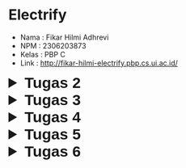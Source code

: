 # Electrify
- Nama : Fikar Hilmi Adhrevi
- NPM : 2306203873
- Kelas : PBP C
- Link : http://fikar-hilmi-electrify.pbp.cs.ui.ac.id/

<details>
  <summary style="font-size: 30px; font-family: Arial, sans-serif;"><b>Tugas 2</b></summary>

### Cara saya mengimplementasikan checklist
**1. Membuat sebuah proyek Django baru**
Pertama yang saya lakukan adalah membuat direktori baru dengan nama electrify dan masuk ke dalamnya, lalu di dalam direktori tersebut saya menyalakan virtual environment setelah itu di dalam direktori yang sama saya membuat berkas requirements.txt yang berisi dependencies yang perlu diinstall. setelah file requirements tersebut saya buat saya melakukan pip install -r requirements.txt pada cmd. setelah itu saya menjalankan django-admin startproject electrify . untuk membuat projek Django baru bernama electrify

**2. Membuat aplikasi dengan nama main pada proyek tersebut.**
Saya menjalankan python manage.py startapp main. Setelah perintah di atas dijalankan, direktori baru dengan nama main akan terbentuk.

**3. Melakukan routing pada proyek agar dapat menjalankan aplikasi main.**
Pada direktori proyek electrify, pada berkas settings.py saya menambahkan 'main' pada INSTALLED_APPS sehingga menjadi 

```
INSTALLED_APPS = [
    ...,
    'main'
]
```


**4. Membuat model pada aplikasi main dengan nama Product dan memiliki atribut wajib sebagai berikut.**
pada app main pada berkas models.py saya menambahkan 

```
class Product(models.Model):
    name = models.CharField(max_length=255)
    price = models.IntegerField()
    description = models.TextField()
    stock = models.IntegerField()
    rating = models.IntegerField()
```

setelah itu saya melakukan migrasi agar django dapat melacak perubahan pada model basis data yang kita miliki

**5.Membuat sebuah fungsi pada views.py untuk dikembalikan ke dalam sebuah template HTML yang menampilkan nama aplikasi serta nama dan kelas.**
Di dalam direktori main saya membuka views.py lalu saya isi dengan 

```
from django.shortcuts import render

def show_main(request):
    context = {
        'npm' : '2306203873',
        'name': 'Fikar Hilmi Adhrevi',
        'class': 'PBP C'
    }
    return render(request, "main.html", context)
```
Fungsi ini bertugas untuk menangani permintaan HTTP dan mengembalikan tampilan yang sesuai dengan context yang nantinya akan digunakan pada html.

**5. Membuat sebuah routing pada urls.py aplikasi main untuk memetakan fungsi yang telah dibuat pada views.py**

Di dalam direktori main saya membuat berkas baru bernama urls.py yang berisi

```
from django.urls import path
from main.views import show_main

app_name = 'main'

urlpatterns = [
    path('', show_main, name='show_main'),
]
```

kode ini berfungsi mengatur rute URL yang terkait dengan aplikasi main. selanjutnya kita akan menambahkan rute url dalam urls.py proyek untuk menghubungkannya dengan main. pada berkas urls.py pada direktori proyek electrify saya menambahkan impor fungsi include lalu menambahkan pada url patterns menjadi

```
urlpatterns = [
    ...
    path('', include('main.urls')),
    ...
]
```
urls.py ini berfungsi untuk mengatur rute url tingkat proyek

**6.Melakukan deployment ke PWS terhadap aplikasi yang sudah dibuat sehingga nantinya dapat diakses melalui Internet.**
Pada web PWS saya membuat project baru bernama electrify lalu pada settings.py di projek saya menambahkan URL deployment PWS pada ALLOWED_HOSTS sehingga menjadi

```
ALLOWED_HOSTS = ["localhost", "127.0.0.1", "fikar-hilmi-electrify.pbp.cs.ui.ac.id"]
```
setelah itu saya menjalankan command yang diberikan pada web pws

**7. Membuat sebuah README.md yang berisi tautan menuju aplikasi PWS yang sudah di-deploy, serta jawaban dari beberapa pertanyaan berikut.**
Untuk membuat sebuah readme saya membuatnya pada notepad lalu saya save dalam bentuk file .md lalu saya add commit push pada repositori GitHub saya.

### Buatlah bagan yang berisi request client ke web aplikasi berbasis Django beserta responnya dan jelaskan pada bagan tersebut kaitan antara urls.py, views.py, models.py, dan berkas html.

![Screenshot 2024-09-09 155824](https://github.com/user-attachments/assets/7338e963-d138-49f2-8f75-224083b2393d)


urls.py ---> nentuin URL sesuai dengan request
views.py ---> jalanin logika untuk menangani request, meminta data dari models.py
models.py ---> memberi data ke views.py
file html ---> setelah data diproses pada views dikirim ke template html untuk dirender dan ditampilkan kepada user

### Jelaskan fungsi git dalam pengembangan perangkat lunak

Git berfungsi untuk kontrol yang membantu developer untuk melacak perubahan kode, kolaborasi, dan mengelola proyek. dengan menggunakan git developer dapat dengan mudah mengelola kode yang akan ditambah atau diremove. Dengan git juga developer dapat bekerja pada branch yang berbeda, menggabungkan kode, dan recovery versi sebelumnya jika diperlukan.

### Mengapa framework Django dijadikan permulaan pembelajaran pengembangan perangkat lunak
Untuk orang yang baru belajar dalam pembuatan web, Django mudah untuk dipelajari karena menggunakan arsitektur MVT sehingga memudahkan organisasi kode. Django sendiri menggunakan Bahasa python yang relatif lebih mudah dan sudah dipelajari pada DDP-1

### Mengapa model pada Django disebut sebagai ORM?
ORM sendiri adalah Object-Relational Mapping. Django disebut ORM karen Django menghubungkan objek-objek didalam kode python dengan basis data. contohnya pada tugas ini kita membuat model data pada models.py, lalu mengambil data tersebut yang akan diupdate kepada view/tampilan. 
</details>

<details>
  <summary style="font-size: 30px; font-family: Arial, sans-serif;"><b>Tugas 3</b></summary>

### Jelaskan mengapa kita memerlukan data delivery dalam pengimplementasian sebuah platform?

Setelah membaca beberapa referensi, menurut saya **data delivery** diperlukan untuk memastikan bahwa data yang diproses di server dan database dapat berinteraksi dengan user.

Dalam konteks tugas ini adalah ketika user ingin melihat produk apa saja yang ada di platform. Agar platform dapat menampilkan produk-produk tersebut ke user, maka platform harus melakukan **data delivery** dari database ke frontend yang akan ditampilkan kepada user.

### Menurutmu, mana yang lebih baik antara XML dan JSON? Mengapa JSON lebih populer dibandingkan XML?

Setelah membaca beberapa referensi, saya mendapat kesimpulan bahwa JSON lebih baik digunakan dibandingkan XML karena beberapa alasan berikut: 
- JSON memiliki struktur yang lebih mudah untuk dibaca oleh manusia dibandingkan XML
- JSON memiliki ukuran data yang lebih *lightweight* dibandingkan XML. Hal ini dikarenakan JSON tidak memerlukan tag pembuka dan penutup seperti XML
- JSON sendiri lebih kompatibel secara langsung dengan JavaScript karena JSON sendiri adalah subset dari Syntax JavaScript. Karena hal ini JSON lebih mudah untuk di *Parsing*, manipulasi, dan digunakan pada aplikasi JavaScript

Karena alasan diataslah juga yang menyebabkan JSON lebih populer untuk digunakan dibandingkan XML

### Jelaskan fungsi dari method is_valid() pada form Django dan mengapa kita membutuhkan method tersebut?

Method `is_valid()` pada form Django berfungsi untuk memeriksa apakah data yang dimasukkan ke dalam form memenuhi semua aturan validasi yang telah ditentukan. Jika data valid, method ini akan mengembalikan nilai `True` , sedangkan jika ada kesalahan dalam data, akan mengembalikan `False` dan mengisi atribut errors dengan pesan kesalahan. Method ini penting karena memastikan bahwa data yang diterima dan diproses dari form sudah sesuai dengan format yang diharapkan, mencegah kesalahan input atau data yang tidak valid.

### Mengapa kita membutuhkan csrf_token saat membuat form di Django? Apa yang dapat terjadi jika kita tidak menambahkan csrf_token pada form Django? Bagaimana hal tersebut dapat dimanfaatkan oleh penyerang?

`csrf_token` diperlukan dalam pembuatan form di Django untuk melindungi platform dari serangan Cross-Site Request Forgery (CSRF). Tanpa token ini, seorang penyerang dapat mengeksploitasi sesi pengguna dengan membuat permintaan yang tidak sah, seperti memalsukan data atau menjalankan tindakan tanpa izin. `csrf_token` memastikan bahwa hanya permintaan yang sah dari situs yang dapat diproses oleh server, sehingga mencegah tindakan berbahaya yang dilakukan atas nama pengguna tanpa sepengetahuan mereka.

### Jelaskan bagaimana cara kamu mengimplementasikan checklist di atas secara step-by-step (bukan hanya sekadar mengikuti tutorial).

**1. Membuat input `form` untuk menambahkan objek model pada app sebelumnya.**

- Yang pertama saya lakukan adalah membuat file `forms.py` pada direktori `main`. `forms.py` ini akan berfungsi untuk menerima data sesuai model yang dimiliki. isi dari `forms.py` akan seperti dibawah ini

    ```
    from django.forms import ModelForm
    from main.models import Product

    class ProductEntryForm(ModelForm):
        class Meta:
            model = Product
            fields = ["name", "price", "description", "stock", "rating"]
    ```

- Lalu yang saya lakukan adalah membuat perubahan pada `views.py` sehingga `forms.py` dapat diakses. pada `views.py` saya membuat fungsi baru yaitu `create_product_entry` 

    ```
    def create_product_entry(request):
    form = ProductEntryForm(request.POST or None)

    if form.is_valid() and request.method == "POST":
        form.save()
        return redirect('main:show_main')

    context = {'form': form}
    return render(request, "create_product_entry.html", context)
    ```

    fungsi ini akan berguna untuk menghasilkan form yang dapat menambahkan data product secara otomatis ketika data di-submit dari form.

- Selanjutnya saya membuat file HTML baru pada templates di direktori main yang berguna untuk menampilkan user interface `forms.py` dengan nama `create_product_entry.html` dengan isi dibawah ini

    ```
    {% extends 'base.html' %} 
    {% block content %}
    <h1>Add New Product</h1>

    <form method="POST">
    {% csrf_token %}
    <table>
        {{ form.as_table }}
        <tr>
        <td></td>
        <td>
            <input type="submit" value="Add Product" />
        </td>
        </tr>
    </table>
    </form>

    {% endblock %}
    ```

- Selanjutnya saya menambahkan path untuk `create_product_entry` pada `urls.py` dengan melakukan perubahan sebagai berikut
    ```
    from main.views import show_main, create_product_entry,
    ```
    ```
    urlpatterns = [
        ...
        path('create-product-entry', create_product_entry, name='create_product_entry'),
    ]
    ```
- Setelah itu saya memodifikasi file `main.html` di dalam `{% block content $}` sehingga dapat menampilkan halaman form. kode yang ditambahkan adalah sebagai berikut
    ```
    ...
    {% if not product_entries %}
    <p>Belum ada product pada toko ini.</p>
    {% else %}
    <table>
    <tr>
        <th>Name</th>
        <th>Price</th>
        <th>Description</th>
        <th>Stock</th>
        <th>Rating</th>
    </tr>

    {% comment %} Berikut cara memperlihatkan data mood di bawah baris ini 
    {% endcomment %} 
    {% for product_entry in product_entries %}
    <tr>
        <td>{{product_entry.name}}</td>
        <td>{{product_entry.price}}</td>
        <td>{{product_entry.description}}</td>
        <td>{{product_entry.stock}}</td>
        <td>{{product_entry.rating}}</td>
    </tr>
    {% endfor %}
    </table>
    {% endif %}

    <br />

    <a href="{% url 'main:create_product_entry' %}">
    <button>Add New Product</button>
    </a>
    ```

**2. Tambahkan 4 fungsi views baru untuk melihat objek yang sudah ditambahkan dalam format XML, JSON, XML by ID, dan JSON by ID dan membuat routing untuk masing masing views**

- Saya menambahkan 4 fungsi baru pada `views.py` agar dapat menampilkan data berdasarkan JSON, XML, dan by id. berikut adalah modifikasinya
    ```
    def show_xml(request):
    data = Product.objects.all()
    return HttpResponse(serializers.serialize("xml", data), content_type="application/xml")

    def show_json(request):
        data = Product.objects.all()
        return HttpResponse(serializers.serialize("json", data), content_type="application/json")

    def show_xml_by_id(request, id):
        data = Product.objects.filter(pk=id)
        return HttpResponse(serializers.serialize("xml", data), content_type="application/xml")

    def show_json_by_id(request, id):
        data = Product.objects.filter(pk=id)
        return HttpResponse(serializers.serialize("json", data), content_type="application/json")
    ```

- Lalu saya memodifikasi `urls.py` pada direktori main dengan mengimport fungsi dan membuat path untuk keempat fungsi yang sudah dibuat tadi
    ```
    from main.views import show_main, create_product_entry, show_xml, show_json, show_xml_by_id, show_json_by_id
    ...
    urlpatterns = [
    ...
    path('xml/', show_xml, name='show_xml'),
    path('json/', show_json, name='show_json'),
    path('xml/<str:id>/', show_xml_by_id, name='show_xml_by_id'),
    path('json/<str:id>/', show_json_by_id, name='show_json_by_id'), 
    ]
    ```

### Screenshot Postman

**1. JSON**
    ![JSON](https://github.com/user-attachments/assets/a0968876-9d7c-4b29-837e-c12991e42eaf)

**2. XML**
    ![xml](https://github.com/user-attachments/assets/103dc04d-b97a-44b0-aa80-3fdd58a00fe4)

**3. JSON by ID**
    ![json by id](https://github.com/user-attachments/assets/941df5a3-ac05-4aff-99a9-62b39c7c9ed1)

**4. XML by ID**
    ![xml by id](https://github.com/user-attachments/assets/6c20f2f3-6c20-4272-bbbb-a6dc850de3e7)
</details>

<details>
  <summary style="font-size: 30px; font-family: Arial, sans-serif;"><b>Tugas 4</b></summary>

### Apa perbedaan antara HttpResponseRedirect() dan redirect()

`HttpResponseRedirect()` dan  `redirect()` adalah dua cara dalam `Django` untuk melakukan `redirect()`, perbedaan dari keduanya adalah sebagai berikut:
- `redirect()` dapat menerima argumen lain selain URL seperti view name atau model object, sedangkan `HttpResponseRedirect()` hanya bisa menerima URL.
- `redirect()` dapat menggunakan fungsi `reverse()` untuk membangun URL dari view name.

### Jelaskan cara kerja penghubungan model Product dengan User!

Untuk menghubungkan model dari `Product` dengan `User`, kita akan menggunakan `Foreign Key`. Hal ini kita lakukan agar pengguna yang sedang terotorisasi hanya melihat `Product` yang telah dibuat sendiri. Berikut adalah implementasi kodenya:

1. Pada `models.py` di subdirektori `main`, tambahkan kode berikut:
    ```python
    from django.contrib.auth.models import User
    class Product(models.Model):
        user = models.ForeignKey(User, on_delete=models.CASCADE)
        ...
    ```
    Potongan kode di atas berfungsi untuk menghubungkan satu `product` dengan satu `user` melalui sebuah relationship.
    
2. Pada subdirektori `main`, buka `views.py`, dan ubah kode pada fungsi `create_product_entry`:
    ```python
    def create_product_entry(request):
        form = ProductEntryForm(request.POST or None)

        if form.is_valid() and request.method == "POST":
            product_entry = form.save(commit=False)
            product_entry.user = request.user
            product_entry.save()
            return redirect('main:show_main')

        context = {'form': form}
        return render(request, "create_product_entry.html", context)
    ```
    Parameter `commit=False` yang digunakan pada potongan kode di atas berguna untuk mencegah Django agar tidak langsung menyimpan objek yang telah dibuat dari form langsung ke database. Hal tersebut memungkinkan kita untuk memodifikasi terlebih dahulu objek tersebut sebelum disimpan ke database.

3. Ubah value `product_entries` dan `context` pada fungsi `show_main` menjadi seperti berikut:
    ```python
    def show_main(request):
        product_entries = Product.objects.filter(user=request.user)
        context = {
            ...
            'name': request.user.username,
            ...
        }
        return render(request, 'main.html', context)
    ```

4. Lakukan migrations.

### Apa perbedaan antara authentication dan authorization, dan apa yang dilakukan saat pengguna login? Jelaskan bagaimana Django mengimplementasikan kedua konsep tersebut.

- **Authentication** adalah proses untuk memverifikasi identitas user. Proses ini untuk memastikan bahwa user yang mencoba mengakses adalah user yang benar. Untuk implementasinya pada Django, kita akan membuat dua fitur yaitu registrasi dan login. Implementasinya dapat dilihat pada `views.py` seperti berikut:
    ```python
    def register(request):
        form = UserCreationForm()

        if request.method == "POST":
            form = UserCreationForm(request.POST)
            if form.is_valid():
                form.save()
                messages.success(request, 'Your account has been successfully created!')
                return redirect('main:login')

        context = {'form': form}
        return render(request, 'register.html', context)
    ```

    ```python
    def login_user(request):
        if request.method == 'POST':
            form = AuthenticationForm(data=request.POST)

            if form.is_valid():
                user = form.get_user()
                login(request, user)
                response = HttpResponseRedirect(reverse("main:show_main"))
                response.set_cookie('last_login', str(datetime.datetime.now()))
                return response

        else:
            form = AuthenticationForm(request)
        context = {'form': form}
        return render(request, 'login.html', context)
    ```

    Lalu kita akan membuat dua file HTML baru pada folder templates yang ada di `main` untuk register dan login sebagai berikut.

    `login.html`
    ```html
    {% extends 'base.html' %}

    {% block meta %}
    <title>Login</title>
    {% endblock meta %}

    {% block content %}
    <div class="login">
        <h1>Login</h1>
        <form method="POST" action="">
            {% csrf_token %}
            <table>
                {{ form.as_table }}
                <tr>
                    <td></td>
                    <td><input class="btn login_btn" type="submit" value="Login" /></td>
                </tr>
            </table>
        </form>

        {% if messages %}
        <ul>
            {% for message in messages %}
            <li>{{ message }}</li>
            {% endfor %}
        </ul>
        {% endif %}
        Don't have an account yet?
        <a href="{% url 'main:register' %}">Register Now</a>
    </div>

    {% endblock content %}
    ```

    `register.html`
    ```html
    {% extends 'base.html' %}

    {% block meta %}
    <title>Register</title>
    {% endblock meta %}

    {% block content %}
    <div class="login">
        <h1>Register</h1>

        <form method="POST">
            {% csrf_token %}
            <table>
                {{ form.as_table }}
                <tr>
                    <td></td>
                    <td><input type="submit" name="submit" value="Daftar" /></td>
                </tr>
            </table>
        </form>

        {% if messages %}
        <ul>
            {% for message in messages %}
            <li>{{ message }}</li>
            {% endfor %}
        </ul>
        {% endif %}
    </div>

    {% endblock content %}
    ```

- **Authorization** adalah proses untuk menentukan apa yang dapat dilakukan user setelah proses Authentication selesai. Berikut adalah implementasinya pada Django:
    - Untuk Authorization dalam Django, contoh implementasinya adalah penggunaan dekorator seperti `@login_required`.
    - Django juga menyediakan pembatasan akses berbasis grup atau peran pengguna.

### Bagaimana Django mengingat pengguna yang telah login? Jelaskan kegunaan lain dari cookies dan apakah semua cookies aman digunakan?

- Django dapat mengingat pengguna yang telah login dengan cara membuat session baru, session ini menyimpan informasi tentang pengguna. Setelah Django membuat sesi baru, Django mengirimkan `cookie` ke browser. `Cookie` ini akan berisi ID session yang unik yang digunakan untuk mengidentifikasi session user. Ketika pengguna logout, Django akan otomatis menghapus sesi yang dibuat tadi yang juga akan menghapus `cookie` yang dibuat.

- Kegunaan lain `cookies` adalah sebagai berikut:
    1. Pengaturan Preferensi: `Cookies` dapat menyimpan preferensi pengguna seperti bahasa atau tema.
    2. Tracking: `Cookies` juga sering digunakan untuk melacak aktivitas user di web, yang berguna untuk analitik.

- Tidak semua cookies aman untuk digunakan. Ada beberapa aspek yang perlu diperhatikan mengenai keamanan cookies:
    1. Cookies Sesi dan Cookies Persisten: Cookies sesi hanya berlaku selama sesi aktif dan akan hilang saat browser ditutup. Cookies persisten tetap ada di device user sampai waktu yang ditentukan atau dihapus secara manual, sehingga dapat menimbulkan risiko jika informasi sensitif disimpan.
    2. Cookies HTTP dan Cookies Secure: Cookies HTTP dapat diakses oleh JavaScript, sehingga rentan terhadap serangan XSS (Cross-Site Scripting). Cookies yang ditandai dengan atribut Secure hanya akan dikirim melalui koneksi HTTPS.
    3. Atribut SameSite: Menambahkan atribut SameSite dapat membantu melindungi cookies dari serangan CSRF (Cross-Site Request Forgery) dengan membatasi pengiriman cookie hanya pada permintaan dari situs yang sama.

### Jelaskan bagaimana cara kamu mengimplementasikan checklist di atas secara step-by-step

- Mengimplementasikan fungsi registrasi, login, dan logout untuk memungkinkan pengguna untuk mengakses aplikasi sebelumnya dengan lancar.
    1. Untuk mengimplementasikan registrasi, tambahkan fungsi pada `views.py`:
        ```python
        def register(request):
            form = UserCreationForm()

            if request.method == "POST":
                form = UserCreationForm(request.POST)
                if form.is_valid():
                    form.save()
                    messages.success(request, 'Your account has been successfully created!')
                    return redirect('main:login')

            context = {'form': form}
            return render(request, 'register.html', context)
        ```

        Tambahkan file `register.html` pada templates:
        ```html
        {% extends 'base.html' %}

        {% block meta %}
        <title>Register</title>
        {% endblock meta %}

        {% block content %}
        <div class="login">
            <h1>Register</h1>

            <form method="POST">
                {% csrf_token %}
                <table>
                    {{ form.as_table }}
                    <tr>
                        <td></td>
                        <td><input type="submit" name="submit" value="Daftar" /></td>
                    </tr>
                </table>
            </form>

            {% if messages %}
            <ul>
                {% for message in messages %}
                <li>{{ message }}</li>
                {% endfor %}
            </ul>
            {% endif %}
        </div>

        {% endblock content %}
        ```

        Lalu tambahkan path URL-nya pada file `urls.py` di folder `main`:
        ```python
        urlpatterns = [
            ...,
            path('register/', register, name='register'),
        ]
        ```

    2. Untuk login, tambahkan fungsi pada `views.py`:
        ```python
        def login_user(request):
            if request.method == 'POST':
                form = AuthenticationForm(data=request.POST)

                if form.is_valid():
                    user = form.get_user()
                    login(request, user)
                    response = HttpResponseRedirect(reverse("main:show_main"))
                    response.set_cookie('last_login', str(datetime.datetime.now()))
                    return response
            else:
                form = AuthenticationForm(request)

            context = {'form': form}
            return render(request, 'login.html', context)
        ```

        Buat file `login.html`:
        ```html
        {% extends 'base.html' %}

        {% block meta %}
        <title>Login</title>
        {% endblock meta %}

        {% block content %}
        <div class="login">
            <h1>Login</h1>

            <form method="POST" action="">
                {% csrf_token %}
                <table>
                    {{ form.as_table }}
                    <tr>
                        <td></td>
                        <td><input class="btn login_btn" type="submit" value="Login" /></td>
                    </tr>
                </table>
            </form>

            {% if messages %}
            <ul>
                {% for message in messages %}
                <li>{{ message }}</li>
                {% endfor %}
            </ul>
            {% endif %}
            Don't have an account yet?
            <a href="{% url 'main:register' %}">Register Now</a>
        </div>

        {% endblock content %}
        ```

        Tambahkan path URL-nya:
        ```python
        urlpatterns = [
            ...,
            path('login/', login_user, name='login'),
        ]
        ```

    3. Untuk logout, tambahkan fungsi di `views.py`:
        ```python
        def logout_user(request):
            response = HttpResponseRedirect(reverse('main:login'))
            response.delete_cookie('last_login')
            logout(request)
            return redirect('main:login')
        ```

        Buat button di `main.html` untuk memanggil fungsi logout:
        ```html
        <a href="{% url 'main:logout' %}">
            <button class="logout-button">Logout</button>
        </a>
        ```

- Membuat dua akun pengguna dengan masing-masing tiga dummy data menggunakan model yang telah dibuat pada aplikasi sebelumnya untuk setiap akun di lokal.
    ![dummy1](https://github.com/user-attachments/assets/23cf0d11-12ef-4d1e-86ad-3dc2a63abaaf)
    ![image](https://github.com/user-attachments/assets/1113a0a6-2fb0-4f7a-868d-0b3831fa64ef)

- Menghubungkan model Product dengan User. Implementasinya adalah dengan menggunakan `ForeignKey` seperti berikut:
    ```python
    from django.contrib.auth.models import User
    class Product(models.Model):
        user = models.ForeignKey(User, on_delete=models.CASCADE)
        ...
    ```

- Menampilkan detail informasi pengguna yang sedang logged in seperti username dan menerapkan cookies seperti last login pada halaman utama aplikasi. Untuk mengimplementasikan detail last login dan menampilkan cookies, gunakan kode berikut:
    ```python
    def show_main(request):
        ...
        context = {
            ...
            'name': request.user.username,
            'last_login': request.COOKIES['last_login'],
        }
        return render(request, 'main.html', context)
    ```
    ![image](https://github.com/user-attachments/assets/f5f12990-7543-4f57-b6ca-a60b3e5c3ddf)
</details>

<details>
  <summary style="font-size: 30px; font-family: Arial, sans-serif;"><b>Tugas 5</b></summary>

### Jika terdapat beberapa CSS selector untuk suatu elemen HTML, jelaskan urutan prioritas pengambilan CSS selector tersebut!

Terdapat 4 elemen selector pada CSS yaitu Inline Styles, ID Selector, Class Selector, dan Element Selector. Berikut adalah prioritasnya.
1. Inline Styles : Inline style adalah penggunaan css untuk memberikan style untuk satu elemen. Contoh :
    ```html
    <div style="color: red;">Hello World</div>
    ```
2. ID selector : ID Selector adalah salah satu selector yang penggunaanya menggunakan id elemen. Contoh:
    ```css
    #header {
    color: blue;
    }
    ```
3. Class Selector : Class Selector adalah Selector yang menggunakan class `.class`, atribut `type="text"`, atau pseudo-class `:hover`. Contoh :
    ```css
    .button {
        color: green;
    }
    ```
4. Element Selector : Selector yang menggunakan nama elemen HTML `div`, `h1`, dll. dan pseudo-element `::before`, `::after`. Contoh :
    ```css
    * {
    color: gray;
    }
    ```

    Jika dua atau lebih selector memiliki spesifisitas yang sama, urutan di mana mereka dituliskan dalam stylesheet juga mempengaruhi. Selector yang ditulis terakhir akan diterapkan.

### Mengapa responsive design menjadi konsep yang penting dalam pengembangan aplikasi web? Berikan contoh aplikasi yang sudah dan belum menerapkan responsive design!

Responsive design adalah pendekatan dalam web development dimana tampilan web dapat menyesuaikan dengan berbagai ukuran layar perangkat (desktop, tablet, dan smartphone).

**Mengapa Penting** :
- Pengalaman User: Dengan responsive design, user akan mendapatkan pengalaman yang konsisten dan optimal di berbagai perangkat. hal ini agar dapat meningkatkan kepuasan user.
- SEO : SEO atau Search Engine Optimalization adalah bagaimana sebuah search engine meranking sebuah search page dalam search enginenya. Google memprioritaskan situs web yang pada designnya menggunakan responsive design. Sehingga dengan menggunakan responsive design akan meningkatkan ranking SEO pada web
- Penghematan Biaya dan Waktu: Dengan menggunakan responsive design akan mengurangi kebutuhan untuk membuat dan memelihara versi terpisah dari web untuk perangkat yang berbeda.

Contoh aplikasi yang menggunakan responsive design:
1. Twitter
2. Tokopedia

Contoh aplikasi yang tidak menggunakan responsive design:
Beberapa situs lama yang sudah outdated. Untuk sekarang jarang ditemukan aplikasi yuang tidak menggunakan responsive design

### Jelaskan perbedaan antara margin, border, dan padding, serta cara untuk mengimplementasikan ketiga hal tersebut!
**1. Margin**
- Definisi: Margin adalah ruang kosong di luar elemen HTML. Margin digunakan untuk memberikan jarak antara elemen dan elemen lainnya di sekitarnya.
- Implementasi:
    ```css
    .element {
        margin: 20px;
    }
    ```
**2. Border**
- Definisi: Border adalah garis yang mengelilingi elemen HTML. Border bisa berwarna, bold, dan memiliki style (solid, dashed, dll).
- Implementasi:
    ```css
    .element {
        border: 2px solid black; 
    }
    ```
**3. Padding**
- Definisi: Padding adalah ruang kosong di dalam elemen HTML, antara konten (seperti teks atau gambar) dan border elemen tersebut. Padding memberikan ruang antara konten dan batas elemen.
- **Implementasi**:
    ```css
    .element {
        padding: 15px;
    }
    ```
### Jelaskan konsep flex box dan grid layout beserta kegunaannya!
**1. Flexbox**
- Definisi: Flexbox, atau Flexible Box Layout, adalah cara untuk mengatur elemen di dalam satu baris atau kolom. flex box membantu dalam mendistribusikan ruang dan meratakan elemen dengan mudah.
- Kapan Digunakan: Flexbox digunakan ketika ingin mengatur elemen dalam satu arah (baris atau kolom) dan ingin memastikan elemen tersebut dapat membesar atau mengecil sesuai dengan ukuran kontainer.
- Implementasi:
    ```css
    .container {
        display: flex; 
        justify-content: space-between; 
        align-items: center; 
    }
    ```

**2. Grid Layout**
- Definisi: Grid Layout adalah cara untuk mengatur elemen dalam baris dan kolom. Grid Layout memungkinkan kita untuk membuat tata letak yang lebih kompleks dan terstruktur.
- Kapan Digunakan: Grid Layout digunakan ketika kita ingin mengatur elemen dalam dua dimensi (baik baris dan kolom) dan memerlukan kontrol yang lebih besar atas posisi elemen.
- Implementasi:
    ```css
    .container {
        display: grid;
        grid-template-columns: repeat(3, 1fr); 
        gap: 10px; 
    }
    ```

**Kesimpulan**
- **Flexbox**: Baik digunakan untuk layout satu dimensi (baris atau kolom). Mudah digunakan untuk meratakan dan mendistribusikan elemen.
- **Grid Layout**: Baik digunakan untuk layout dua dimensi (baris dan kolom). Memberikan kontrol lebih besar untuk tata letak yang kompleks.

### Jelaskan bagaimana cara kamu mengimplementasikan checklist di atas secara step-by-step (bukan hanya sekadar mengikuti tutorial)

1. **Implementasikan fungsi untuk menghapus dan mengedit product.**
    Untuk mengedit dan menghapus product, saya membuat dua fungsi baru di `views.py` yaitu `edit_product` dan `delete_product`.
    ```python
    def edit_product(request, id):
    product = Product.objects.get(pk = id)

    form = ProductEntryForm(request.POST or None, instance=product)

    if form.is_valid() and request.method == "POST":
        form.save()
        return HttpResponseRedirect(reverse('main:show_main'))

    context = {'form': form}
    return render(request, "edit_product.html", context)

    def delete_product(request, id):
        product = Product.objects.get(pk = id)
        product.delete()
        return HttpResponseRedirect(reverse('main:show_main'))
    ```
    Selanjutnya saya buat file html baru yaitu `edit_product.html` yang akan berfungsi untuk template edit product. Setelah itu saya buat path urlnya di `urls.py` dengan mengimport fungsi `edit_product` dan `delete_product` dan menambahkan pathnya sebagai berikut:
    ```python
    path('edit-product/<uuid:id>', edit_product, name='edit_product'),
    path('delete/<uuid:id>', delete_product, name='delete_product'),
    ```
2. **Kustomisasi halaman login, register, dan tambah product semenarik mungkin.**
    Tampilan `login.html` saya edit menggunakan Tailwind CSS dengan penjelasan sebagai berikut:

    1. Memakai flex dan grid agar sesuai berbagai ukuran layar.
    2. Warna: Kombinasi kuning dan biru.
    3. Memberikan Efek Shadow pada kotak utama.
    4. Tombol diwarnai kuning dan hover menjadi kuning lebih gelap.
    5. Pesan berwarna biru, hijau, dan merah sesuai jenis pesannya.
    
    Tampilan `register.html` saya edit menggunakan Tailwind CSS dengan penjelasan sebagai berikut:
    1. Menggunakan flex untuk layout responsif.
    2. Warna menggunakan kuning dan biru sesuai tema.
    3. Efek shadow pada kotak utama untuk dimensi visual.
    4. Tombol daftar berwarna kuning dengan efek hover.
    5. Pesan error ditampilkan dengan warna merah.
    6. Input fields dengan focus states yang jelas.
    7. Layout form yang rapi dengan spacing konsisten.
    8. Link "Login di sini" berwarna biru dengan efek hover.

    Tampilan `create_product_entry.html` saya edit menggunakan Tailwind CSS dengan penjelasan sebagai berikut:
    1. Layout responsif dengan flex dan min-h-screen untuk mengisi seluruh tinggi layar.
    2. Warna latar belakang abu-abu muda dengan form putih untuk kontras.
    3. Form dalam kotak putih dengan bayangan dan sudut membulat.
    4. Input fields dengan label jelas dan pesan error merah.
    5. Tombol submit kuning dengan efek hover.
    6. Spacing konsisten antar elemen form.
    7. Desain responsif dengan padding dan margin yang sesuai.

3. **Kustomisasi halaman daftar product menjadi lebih menarik dan responsive.**
    Untuk bikin halaman daftar produk kita menjadi lebih menarik dan bisa nyesuain di berbagai ukuran layar, saya edit `main.html` dan `card_product.html`. Berikut penjelasan saya:

   1. Layout yang Fleksibel:
      - Pake Flexbox buat ngatur konten (`flex flex-col items-center`). Jadi semuanya rapi ke tengah.
      - Produknya ditata pake grid yang bisa berubah-ubah (`grid grid-cols-1 sm:grid-cols-2 lg:grid-cols-3 gap-6`). Di HP cuma 1 kolom, di tablet 2, di laptop 3.
      - Kasih padding yang pinter (`px-4 md:px-8`). Jadi di HP nggak terlalu mepet, di layar gede lebih lega.

   2. Tampilan:
      - Background halaman abu-abu muda (`bg-gray-100`).
      - Judul "Product List" dikasih background kuning tua (`bg-yellow-600`).
      - Kartu produk punya border kuning (`border-2 border-yellow-500`) dan bayangan (`shadow-md`).

   3. Kalau Belum Ada Produk:
      - Nunjukin gambar "no-products.png" sama pesan.
      - Pake Flexbox buat naruh semuanya di tengah-tengah (`flex flex-col items-center justify-center`).
      - Kasih tinggi minimum (`min-h-[24rem]`) biar nggak keliatan kosong banget.

   4. Kalau Udah Ada Produk:
      - Produknya ditampilin dalam grid yang bisa nyesuain.
      - Tiap produk pake komponen `card_product.html`.
      - Kartu produk isinya info penting: nama, harga, stok, deskripsi, sama rating.
      - Ada tombol edit dan delete dengan ikon dari static.

4. **Untuk setiap card product, buatlah dua buah button untuk mengedit dan menghapus product pada card tersebut**

    Untuk setiap kartu produk, saya nambahin dua tombol di bagian bawahnya:

    1. Tombol Edit:
    - Bentuknya ikon pensil.
    - Kalau diklik, langsung ngarahin ke halaman edit produk.

    2. Tombol Delete:
    - Ikon tempat sampah.
    - Sekali klik, produknya langsung hilang dari daftar.

    Kedua tombol ini dibikin pake tag `<a>` yang dihias pake Tailwind CSS. Ikonnya diambil dari folder static, jadi bisa gampang diganti.
5. **Buatlah navigation bar (navbar) untuk fitur-fitur pada aplikasi yang responsive terhadap perbedaan ukuran device, khususnya mobile dan desktop.**
    Buat bikin navbar yang responsive, saya bikin file `navbar.html` pake Tailwind CSS. Nih, berikut penjelasan saya:

    1. Struktur Utama:
    - Pake tag `<nav>` buat wrap semuanya. Dikasih kelas `fixed top-0 left-0 right-0` biar nempel terus di atas.
    - Warnanya kuning (`bg-yellow-500`) dan ada bayangannya (`shadow-md`).

    2. Biar Bisa Nyesuain Layar:
    - Pake Flexbox (`flex items-center justify-between`) buat ngatur isinya.
    - Di HP, menunya disembunyiin, gantinya ada tombol hamburger
    - Di laptop atau PC, menunya langsung keliatan semua.

    3. Logo sama Judul:
    - Logo "Electrify" ditaro di kiri, ukurannya bisa gede-kecil tergantung layar.
    - Pake `text-2xl md:text-3xl` biar di HP nggak kegedean, di laptop pas.

    4. Menu Navigasinya:
    - Menu utamanya (`<ul>`) dikasih `hidden md:flex`. Jadi di HP ilang, di laptop nongol.
    - Tiap menu (`<li>`) dikasih jarak dan efek hover.

    5. Tombol Hamburger:
    - Cuma nongol di HP, pake `md:hidden`.
    - Gambarnya pake SVG, jadi nggak pecah-pecah.

    6. Menu buat HP:
    - Awalnya disembunyiin, baru muncul kalo tombol hamburger dipencet.
    - Posisinya tepat di bawah navbar pake `absolute top-full left-0 right-0`.
    - Warnanya putih biar keliatan jelas bedanya sama navbar.

</details>

<details>
  <summary style="font-size: 30px; font-family: Arial, sans-serif;"><b>Tugas 6</b></summary>
  
### Jelaskan manfaat dari penggunaan JavaScript dalam pengembangan aplikasi web!

Penggunaan JavaScript dalam pengembangan aplikasi web, khususnya dalam konteks proyek Electrify, memberikan beberapa manfaat penting:

1. Interaktivitas: JavaScript memungkinkan pembuatan elemen interaktif pada halaman web. Dalam proyek ini terlihat pada implementasi modal untuk menambahkan produk dan fungsi-fungsi seperti `showModal()` dan `hideModal()`.


2. Dinamisme: Dengan JavaScript, konten halaman dapat diperbarui secara dinamis tanpa perlu me-refresh seluruh halaman. Fungsi `refreshProductEntries()` di proyek ini contohnya adalah dengan memperbarui daftar produk secara real-time.

3. Asynchronous Operations: JavaScript memungkinkan operasi asynchronous, yang penting untuk komunikasi dengan server tanpa menghentikan eksekusi kode lainnya. Penggunaan `fetch()` di proyek ini untuk mengambil dan mengirim data produk.

4. Validasi Form: JavaScript dapat digunakan untuk memvalidasi input pengguna sebelum dikirim ke server, meningkatkan user experience dan mengurangi beban server. 

5. Manipulasi DOM: JavaScript memungkinkan manipulasi struktur, gaya, dan konten halaman web secara dinamis. di proyek ini terlihat saat menambahkan atau menghapus elemen produk dari DOM.

6. Responsif UI: Dengan JavaScript, kita dapat membuat antarmuka pengguna yang responsif terhadap interaksi pengguna. Contohnya adalah implementasi navbar responsif di proyek ini yang menyesuaikan tampilan berdasarkan ukuran layar.

7. AJAX: JavaScript memungkinkan komunikasi asynchronous dengan server melalui AJAX, yang digunakan di proyek ini yaitu untuk menambahkan produk tanpa me-refresh halaman (`addProductEntry()`).

Penggunaan JavaScript dalam proyek ini meningkatkan interaktivitas, kinerja, dan pengalaman pengguna secara keseluruhan, membuat aplikasi web lebih dinamis dan responsif.

### Jelaskan fungsi dari penggunaan await ketika kita menggunakan fetch()! Apa yang akan terjadi jika kita tidak menggunakan await?

Penggunaan `await` dengan `fetch()` di proyek ini berfungsi untuk menunggu resolusi Promise yang dikembalikan oleh `fetch()` sebelum melanjutkan eksekusi kode. Ini penting karena:

1. Sinkronisasi: `await` memastikan bahwa kode menunggu sampai data dari server diterima sebelum melanjutkan, menjaga urutan eksekusi yang benar.

2. Penanganan Error: Memudahkan penanganan error dengan memungkinkan penggunaan blok try-catch untuk menangkap kesalahan dalam operasi asynchronous.

3. Readability: Membuat kode asynchronous lebih mudah dibaca dan dipahami, mirip dengan kode synchronous.

Dalam Electrify, `await` digunakan dalam fungsi `getProductEntries()`:
```
async function getProductEntries() {
    const response = await fetch("{% url 'main:show_json' %}");
    return await response.json();
}
```

Jika `await` tidak digunakan:

1. Asynchronous Execution: Kode akan terus berjalan tanpa menunggu `fetch()` selesai, yang dapat menyebabkan kesalahan jika mencoba mengakses data yang belum tersedia.

2. Penanganan Promise: Kita harus menggunakan `.then()` untuk menangani hasil `fetch()`, yang dapat membuat kode lebih kompleks, terutama untuk operasi berurutan.

3. Error Handling: Penanganan error menjadi lebih rumit karena kita perlu menggunakan `.catch()` terpisah untuk setiap Promise.

### Mengapa kita perlu menggunakan decorator csrf_exempt pada view yang akan digunakan untuk AJAX POST?

Decorator `csrf_exempt` digunakan pada view yang menangani AJAX POST request untuk menonaktifkan perlindungan CSRF (Cross-Site Request Forgery) Django. Alasannya:

1. AJAX Request: AJAX request sering tidak menyertakan CSRF token yang biasanya disertakan dalam form HTML.

2. Keamanan vs Kemudahan: Dalam beberapa kasus, seperti API publik atau endpoint yang tidak memerlukan autentikasi, perlindungan CSRF mungkin tidak diperlukan atau bahkan menghambat fungsionalitas.

3. Alternatif Keamanan: Ketika `csrf_exempt` digunakan, penting untuk menerapkan metode keamanan alternatif seperti autentikasi token.

Dalam proyek ini, `csrf_exempt` digunakan pada view `add_product_ajax`:

```
@csrf_exempt
def add_product_ajax(request):
    if request.method == 'POST':
        name = request.POST.get("name")
        price = request.POST.get("price")
        description = request.POST.get("description")
        user = request.user

        new_product = Product(name=name, price=price, description=description, user=user)
        new_product.save()

        return HttpResponse(b"CREATED", status=201)

    return HttpResponseNotFound()
```

### Pada tutorial PBP minggu ini, pembersihan data input pengguna dilakukan di belakang (backend) juga. Mengapa hal tersebut tidak dilakukan di frontend saja?

Pembersihan data input pengguna dilakukan di backend selain di frontend karena:

1. Keamanan Berlapis: Validasi di frontend bisa dilewati oleh user yang mahir, sehingga validasi di backend menjadi lapisan keamanan tambahan.

2. Konsistensi Data: Backend memastikan bahwa semua data yang masuk ke database telah dibersihkan, terlepas dari sumber inputnya (web, mobile app, API).

3. Perlindungan terhadap Serangan: Backend dapat melindungi dari serangan seperti SQL Injection yang mungkin lolos dari validasi frontend.

4. Validasi Kompleks: Beberapa validasi mungkin memerlukan akses ke database atau logika bisnis yang hanya tersedia di backend.

5. Keandalan: Tidak bisa sepenuhnya mengandalkan validasi client-side karena bisa dimanipulasi oleh pengguna.

### Jelaskan bagaimana cara kamu mengimplementasikan checklist di atas secara step-by-step (bukan hanya sekadar mengikuti tutorial)!

AJAX GET

1. Mengubah kode cards data product agar dapat mendukung AJAX GET dan melakukan pengambilan data product menggunakan AJAX GET, memastikan bahwa data yang diambil hanyalah data milik pengguna yang logged-in:

   - Membuat fungsi pada views.py untuk mengembalikan data product dalam format JSON:
   
     ```python
     def show_json(request):
         data = Product.objects.filter(user=request.user)
         return HttpResponse(serializers.serialize("json", data), content_type="application/json")
     ```

   - Menambahkan URL pattern untuk fungsi show_json di urls.py.

   - Membuat fungsi JavaScript asinkron di main.html untuk mengambil data product:
   
     ```javascript
     async function getProductEntries() {
         return fetch("{% url 'main:show_json' %}").then((res) => res.json());
     }
     ```

   - Implementasi fungsi refreshProductEntries() untuk memperbarui tampilan product cards:
   
     ```javascript
     async function refreshProductEntries() {
         document.getElementById("product_entry_cards").innerHTML = "";
         document.getElementById("product_entry_cards").className = "";
         const productEntries = await getProductEntries();
         let htmlString = "";
         let classNameString = "";

         if (productEntries.length === 0) {
             classNameString = "flex flex-col items-center justify-center min-h-[24rem] p-6";
             htmlString = `
                 <div class="flex flex-col items-center justify-center min-h-[24rem] p-6">
                     <img src="{% static 'image/no-products.png' %}" alt="No products" class="w-32 h-32 mb-4"/>
                     <p class="text-center text-gray-600 mt-4">No products available.</p>
                 </div>
             `;
         } else {
             classNameString = "grid grid-cols-1 sm:grid-cols-2 lg:grid-cols-3 gap-6 w-full"
             productEntries.forEach((item) => {
                 htmlString += `
                 <div class="bg-white shadow-md rounded-lg border-2 border-yellow-500 mb-4">
                     <div class="p-4">
                         <h3 class="font-bold text-xl mb-2 text-yellow-500">${DOMPurify.sanitize(item.fields.name)}</h3>
                         <p class="text-gray-700"><strong>Price:</strong> Rp.${item.fields.price}</p>
                         <p class="text-gray-700"><strong>Stock:</strong> ${item.fields.stock}</p>
                         <p class="text-gray-700"><strong>Description:</strong> ${DOMPurify.sanitize(item.fields.description)}</p>
                         <p class="text-gray-700"><strong>Rating:</strong> ${item.fields.rating} Stars</p>
                     </div>
                     <div class="flex justify-between p-4 border-t border-blue-200">
                         <a href="/edit-product/${item.pk}" class="inline-flex items-center">
                             <img src="{% static 'image/edit-icon.png' %}" alt="Edit product" class="w-6 h-6" />
                         </a>
                         <a href="/delete/${item.pk}" class="inline-flex items-center">
                             <img src="{% static 'image/delete-icon.png' %}" alt="Delete product" class="w-6 h-6" />
                         </a>
                     </div>
                 </div>
                 `;
             });
         }
         document.getElementById("product_entry_cards").className = classNameString;
         document.getElementById("product_entry_cards").innerHTML = htmlString;
     }
     ```

   - Memanggil fungsi refreshProductEntries() saat halaman dimuat:
   
     ```javascript
     refreshProductEntries();
     ```

AJAX POST

2. Membuat tombol yang membuka modal dengan form untuk menambahkan product:
   - Menambahkan HTML untuk modal dan form di main.html:
     ```html
     <button data-modal-target="crudModal" data-modal-toggle="crudModal" 
             class="btn bg-yellow-500 hover:bg-yellow-600 text-white font-bold py-2 px-4 rounded-lg 
                    transition duration-300 ease-in-out transform hover:-translate-y-1 hover:scale-105 mb-4" 
             onclick="showModal();">
         Add New Product by AJAX
     </button>
     ```
   - Membuat fungsi JavaScript untuk menampilkan dan menyembunyikan modal:
     ```javascript
     function showModal() {
         modal.classList.remove('hidden'); 
         setTimeout(() => {
             modalContent.classList.remove('opacity-0', 'scale-95');
             modalContent.classList.add('opacity-100', 'scale-100');
         }, 50); 
     }

     function hideModal() {
         modalContent.classList.remove('opacity-100', 'scale-100');
         modalContent.classList.add('opacity-0', 'scale-95');

         setTimeout(() => {
             modal.classList.add('hidden');
         }, 150); 
     }
     ```

3. Membuat fungsi view baru untuk menambahkan product baru ke dalam basis data:
   - Implementasi fungsi add_product_ajax di views.py:
     ```python
     @csrf_exempt
     @require_POST
     def add_product_entry_ajax(request):
         name = strip_tags(request.POST.get("name"))
         price = request.POST.get("price")
         stock = request.POST.get("stock")
         description = strip_tags(request.POST.get("description"))
         rating = request.POST.get("rating")
         user = request.user

         new_product = Product(
             name=name, 
             price=price,
             stock=stock,
             description=description,
             rating=rating,
             user=user
         )
         new_product.save()

         return HttpResponse(b"CREATED", status=201)
     ```

4. Membuat path /create-ajax/ yang mengarah ke fungsi view yang baru dibuat:
   - Menambahkan URL pattern di urls.py:
     ```python
     path('create-product-entry-ajax/', add_product_entry_ajax, name='add_product_entry_ajax'),
     ```

5. Menghubungkan form di dalam modal ke path /create-ajax/:
   - Membuat fungsi JavaScript untuk mengirim data form menggunakan AJAX:
   ```javascript
     function addProductEntry() {
         fetch("{% url 'main:add_product_entry_ajax' %}", {
             method: "POST",
             body: new FormData(document.querySelector('#productEntryForm')),
         })
         .then(response => refreshProductEntries())

         document.getElementById("productEntryForm").reset(); 
         hideModal();

         return false;
     }

     document.getElementById("productEntryForm").addEventListener("submit", (e) => {
         e.preventDefault();
         addProductEntry();
     })
     ```

     

6. Melakukan refresh pada halaman utama secara asinkronus:
   - Memanggil refreshProductEntries() setelah berhasil menambahkan product baru:
     ```javascript
     function addProductEntry() {
         // ... (kode sebelumnya)
         .then(refreshProductEntries)
         // ... (kode selanjutnya)
     }
     ```












    
















